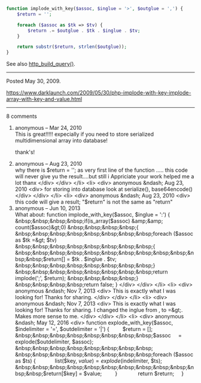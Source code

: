 ```php
function implode_with_key($assoc, $inglue = '>', $outglue = ',') {
    $return = '';

    foreach ($assoc as $tk => $tv) {
        $return .= $outglue . $tk . $inglue . $tv;
    }

    return substr($return, strlen($outglue));
}
```

See also <a href="http://www.php.net/manual/en/function.http-build-query.php">http_build_query()</a>.

---

Posted May 30, 2009.

https://www.darklaunch.com/2009/05/30/php-implode-with-key-implode-array-with-key-and-value.html

---

8 comments

<ol>
    <li>
        <div>
            anonymous &ndash; Mar 24, 2010
            <div>
This is great!!!!! expecially if you need to store serialized multidimensional array into database!

thank's!
            </div>
        </div>
    </li>
    <li>
        <div>
            anonymous &ndash; Aug 23, 2010
            <div>
why there is $return = ''; as very first line of the function ..... this code will never give yu the result....but still i Appriciate your work helped me a lot thanx
            </div>
        </div>
    </li>
    <li>
        <div>
            anonymous &ndash; Aug 23, 2010
            <div>
for storing into database look at serialize(), base64encode()
            </div>
        </div>
    </li>
    <li>
        <div>
            anonymous &ndash; Aug 23, 2010
            <div>
this code will give a result; "$return" is not the same as "return"
            </div>
        </div>
    </li>
    <li>
        <div>
            anonymous &ndash; Jun 10, 2013
            <div>
What about:
function implode_with_key($assoc, $inglue = ':')
{
&nbsp;&nbsp;&nbsp;&nbsp;if(is_array($assoc) &amp;&amp; count($assoc)&gt;0)
&nbsp;&nbsp;&nbsp;&nbsp;{
&nbsp;&nbsp;&nbsp;&nbsp;&nbsp;&nbsp;&nbsp;&nbsp;foreach ($assoc as $tk =&gt; $tv) 
&nbsp;&nbsp;&nbsp;&nbsp;&nbsp;&nbsp;&nbsp;&nbsp;{
&nbsp;&nbsp;&nbsp;&nbsp;&nbsp;&nbsp;&nbsp;&nbsp;&nbsp;&nbsp;&nbsp;&nbsp;$return[] = $tk . $inglue . $tv;
&nbsp;&nbsp;&nbsp;&nbsp;&nbsp;&nbsp;&nbsp;&nbsp;}
&nbsp;&nbsp;&nbsp;&nbsp;&nbsp;&nbsp;&nbsp;&nbsp;return implode(';', $return);
&nbsp;&nbsp;&nbsp;&nbsp;}
&nbsp;&nbsp;&nbsp;&nbsp;return false;
}
            </div>
        </div>
    </li>
    <li>
        <div>
            anonymous &ndash; Nov 7, 2013
            <div>
This is exactly what I was looking for! Thanks for sharing.
            </div>
        </div>
    </li>
    <li>
        <div>
            anonymous &ndash; Nov 7, 2013
            <div>
This is exactly what I was looking for! Thanks for sharing.
I changed the inglue from , to =&gt;. Makes more sense to me.
            </div>
        </div>
    </li>
    <li>
        <div>
            anonymous &ndash; May 12, 2016
            <div>
function explode_with_key($assoc, $indelimiter = '=', $outdelimiter = '|') {
&nbsp;&nbsp;&nbsp;&nbsp;&nbsp;&nbsp;&nbsp;&nbsp;$return = [];
&nbsp;&nbsp;&nbsp;&nbsp;&nbsp;&nbsp;&nbsp;&nbsp;$assoc &nbsp;&nbsp;&nbsp;&nbsp;= explode($outdelimiter, $assoc);
&nbsp;&nbsp;&nbsp;&nbsp;&nbsp;&nbsp;&nbsp;&nbsp;
&nbsp;&nbsp;&nbsp;&nbsp;&nbsp;&nbsp;&nbsp;&nbsp;foreach ($assoc as $ts) {
&nbsp;&nbsp;&nbsp;&nbsp;&nbsp;&nbsp;&nbsp;&nbsp;&nbsp;&nbsp;&nbsp;&nbsp;list($key, $value) = explode($indelimiter, $ts);
&nbsp;&nbsp;&nbsp;&nbsp;&nbsp;&nbsp;&nbsp;&nbsp;&nbsp;&nbsp;&nbsp;&nbsp;$return[$key] = $value;
&nbsp;&nbsp;&nbsp;&nbsp;&nbsp;&nbsp;&nbsp;&nbsp;}
&nbsp;&nbsp;&nbsp;&nbsp; 
&nbsp;&nbsp;&nbsp;&nbsp;&nbsp;&nbsp;&nbsp;&nbsp;return $return;
&nbsp;&nbsp;&nbsp;&nbsp;}
            </div>
        </div>
    </li>
</ol>
